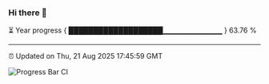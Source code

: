 ### Hi there 👋

⏳ Year progress { ███████████████████▁▁▁▁▁▁▁▁▁▁▁ } 63.76 %

---

⏰ Updated on Thu, 21 Aug 2025 17:45:59 GMT

![Progress Bar CI](https://github.com/IshwaranRudhara/GIT-ACTION/workflows/Progress%20Bar%20CI/badge.svg)
